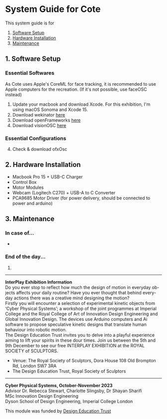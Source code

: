 # System Guide for Cote
This system guide is for 
1. [Software Setup](##1)
2. [Hardware Installation](##2)
3. [Maintenance](##3)
## 1. Software Setup
### Essential Softwares
As Cote uses Apple's CoreML for face tracking, it is recommended to use Apple computers for the recreation. (If it's not possible, use faceOSC instead)  
1. Update your macbook and download Xcode. For this exhibition, I'm using macOS Sonoma and Xcode 15.
2. Download wekinator [here](http://www.wekinator.org/downloads/)
3. Download openFrameworks [here](https://openframeworks.cc/download/)
5. Download visionOSC [here](https://github.com/LingDong-/VisionOSC)
### Essential Configurations
4. Check & download ofxOsc

## 2. Hardware Installation
- Macbook Pro 15 + USB-C Charger
- Control Box
- Motor Modules
- Webcam (Logitech C270) + USB-A to C Converter
- PCA9685 Motor Driver (for power delivery, should be connected to power and arduino)
## 3. Maintenance
### In case of...
- 
### End of the day...
1. 
---
**InterPlay Exhibition Information**   
Do you ever stop to reflect how much the design of motion in everyday ob- jects affects your daily routine? Have you ever thought that behind every-
day actions there was a creative mind designing the motion?  
Firstly you will encounter a selection of experimental kinetic objects from ‘Cyber Physical Systems’; a workshop of the joint programmes at Imperial College and the Royal College of Art of Innovation Design Engineering and Global Innovation Design. The devices use Arduino computers and Ai software to propose speculative kinetic designs that translate human behaviour into robotic motion.  
The Design Education Trust invites you to delve into a playful experience aiming to lift your spirits in these dour times. Join us between the 5th and 9th December to see our free INTERPLAY EXHIBITION at the ROYAL SOCIETY of SCULPTORS.
- Venue: The Royal Society of Sculptors, Dora House 108 Old Brompton Rd, London SW7 3RA
- The Design Education Trust, Royal Society of Sculptors
---
**Cyber Physical Systems, October-November 2023**    
Advisor Dr. Rebecca Stewart, Charlotte Slingsby, Dr Shayan Sharifi   
MSc Innovation Design Engineering   
Dyson School of Design Engineering, Imperial College London  
  
This module was funded by [Design Education Trust](https://www.designeducationtrust.org.uk/)
